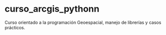 # curso_arcgis_pythonn
Curso orientado a la programación Geoespacial, manejo de librerías y casos prácticos.
